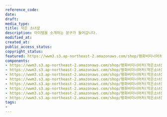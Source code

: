 ```yaml
---
reference_code: 
date: 
draft: 
media_type: 
title: 작은 소녀상
description: 아이템을 소개하는 문구가 들어갑니다.
modified_at: 
created_at: 
public_access_status: 
copyright_status: 
featured: https://wwm3.s3.ap-northeast-2.amazonaws.com/shop/평화비미너어처(작은소녀상)/26_작은소녀상+(4)r.jpg
components:
- https://wwm3.s3.ap-northeast-2.amazonaws.com/shop/평화비미너어처(작은소녀상)/26_작은소녀상+(1)r.jpg
- https://wwm3.s3.ap-northeast-2.amazonaws.com/shop/평화비미너어처(작은소녀상)/26_작은소녀상+(2)r.jpg
- https://wwm3.s3.ap-northeast-2.amazonaws.com/shop/평화비미너어처(작은소녀상)/26_작은소녀상+(3)r.jpg
- https://wwm3.s3.ap-northeast-2.amazonaws.com/shop/평화비미너어처(작은소녀상)/26_작은소녀상+(4)r.jpg
- https://wwm3.s3.ap-northeast-2.amazonaws.com/shop/평화비미너어처(작은소녀상)/26_작은소녀상+(5)r.jpg
- https://wwm3.s3.ap-northeast-2.amazonaws.com/shop/평화비미너어처(작은소녀상)/26_작은소녀상+(6)r.jpg
- https://wwm3.s3.ap-northeast-2.amazonaws.com/shop/평화비미너어처(작은소녀상)/26_작은소녀상+(7)r.jpg
- https://wwm3.s3.ap-northeast-2.amazonaws.com/shop/평화비미너어처(작은소녀상)/26_작은소녀상+(8)r.jpg
tags:
- 
---
```

